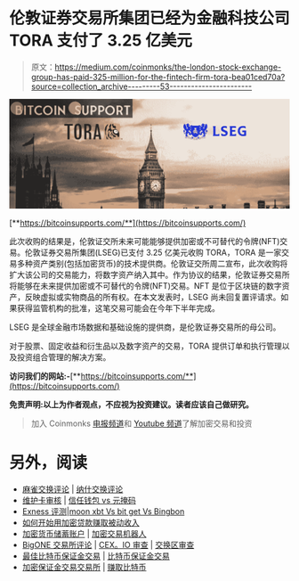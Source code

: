 # 伦敦证券交易所集团已经为金融科技公司 TORA 支付了 3.25 亿美元

> 原文：<https://medium.com/coinmonks/the-london-stock-exchange-group-has-paid-325-million-for-the-fintech-firm-tora-bea01ced70a?source=collection_archive---------53----------------------->

![](img/f95c7fcffe45803b8863a15feb5264cc.png)

[**https://bitcoinsupports.com/**](https://bitcoinsupports.com/)

此次收购的结果是，伦敦证交所未来可能能够提供加密或不可替代的令牌(NFT)交易。伦敦证券交易所集团(LSEG)已支付 3.25 亿美元收购 TORA，TORA 是一家交易多种资产类别(包括加密货币)的技术提供商。伦敦证交所周二宣布，此次收购将扩大该公司的交易能力，将数字资产纳入其中。作为协议的结果，伦敦证券交易所将能够在未来提供加密或不可替代的令牌(NFT)交易。NFT 是位于区块链的数字资产，反映虚拟或实物商品的所有权。在本文发表时，LSEG 尚未回复置评请求。如果获得监管机构的批准，这笔交易可能会在今年下半年完成。

LSEG 是全球金融市场数据和基础设施的提供商，是伦敦证券交易所的母公司。

对于股票、固定收益和衍生品以及数字资产的交易，TORA 提供订单和执行管理以及投资组合管理的解决方案。

**访问我们的网站:-**[**https://bitcoinsupports.com/**](https://bitcoinsupports.com/)

**免责声明:以上为作者观点，不应视为投资建议。读者应该自己做研究。**

> 加入 Coinmonks [电报频道](https://t.me/coincodecap)和 [Youtube 频道](https://www.youtube.com/c/coinmonks/videos)了解加密交易和投资

# 另外，阅读

*   [麻雀交换评论](https://coincodecap.com/sparrow-exchange-review) | [纳什交换评论](https://coincodecap.com/nash-exchange-review)
*   [维护卡审核](https://coincodecap.com/uphold-card-review) | [信任钱包 vs 元掩码](https://coincodecap.com/trust-wallet-vs-metamask)
*   [Exness 评测](https://coincodecap.com/exness-review)|[moon xbt Vs bit get Vs Bingbon](https://coincodecap.com/bingbon-vs-bitget-vs-moonxbt)
*   [如何开始用加密贷款赚取被动收入](https://coincodecap.com/passive-income-crypto-lending)
*   [加密货币储蓄账户](/coinmonks/cryptocurrency-savings-accounts-be3bc0feffbf) | [加密交易机器人](https://coincodecap.com/best-crypto-trading-bots)
*   [BigONE 交易所评论](/coinmonks/bigone-exchange-review-64705d85a1d4) | [CEX。IO 审查](https://coincodecap.com/cex-io-review) | [交换区审查](/coinmonks/swapzone-review-crypto-exchange-data-aggregator-e0ad78e55ed7)
*   [最佳比特币保证金交易](/coinmonks/bitcoin-margin-trading-exchange-bcbfcbf7b8e3) | [比特币保证金交易](https://coincodecap.com/bityard-margin-trading)
*   [加密保证金交易交易所](/coinmonks/crypto-margin-trading-exchanges-428b1f7ad108) | [赚取比特币](/coinmonks/earn-bitcoin-6e8bd3c592d9)